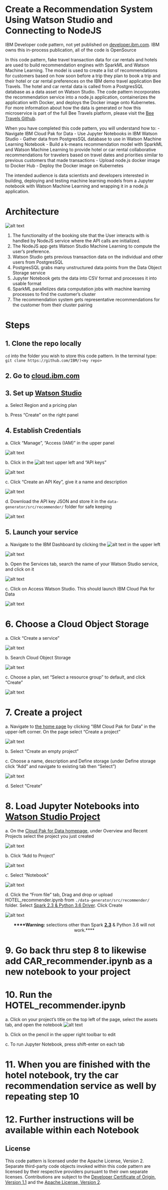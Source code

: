 # Create a Recommendation System Using Watson Studio and Connecting to NodeJS 
IBM Developer code pattern, not yet published on [developer.ibm.com](https://developer.ibm.com/). IBM owns this in-process publication, all of the code is OpenSource

In this code pattern, fake travel transaction data for car rentals and hotels are used to build recommendation engines with SparkML and Watson Machine Learning. The model is used to create a list of recommendations for customers based on how soon before a trip they plan to book a trip and their hotel or car rental preferences on the IBM demo travel application Bee Travels. The hotel and car rental data is called from a PostgresSQL database as a data asset on Watson Studio. The code pattern incorporates the recommendation service into a node.js application, containerizes the application with Docker, and deploys the Docker image onto Kubernetes. For more information about how the data is generated or how this microservice is part of the full Bee Travels platform, please visit the [Bee Travels Github](https://github.com/bee-travels/). 

When you have completed this code pattern, you will understand how to:
    - Navigate IBM Cloud Pak for Data
    - Use Jupyter Notebooks in IBM Watson Studio
    - Gather data from PostgresSQL database to use in Watson Machine Learning Notebook
    - Build a k-means recommendation model with SparkML and Watson Machine Learning to provide hotel or car rental collaborative recommendations for travelers based on travel dates and priorities similar to previous customers that made transactions
    - Upload node.js docker image to Docker Hub
    - Deploy the Docker image on Kubernetes
    
The intended audience is data scientists and developers interested in building, deploying and testing machine learning models from a Jupyter notebook with Watson Machine Learning and wrapping it in a node.js application.

# Architecture
![alt text](https://github.com/mhrosen/recommendation-code-pattern/blob/master/Images-for-ReadMe/Image1.jpeg)

1. The functionality of the booking site that the User interacts with is handled by NodeJS service where the API calls are initialized.
2. The NodeJS app gets Watson Studio Machine Learning to compute the user’s preference.
3. Watson Studio gets previous transaction data on the individual and other users from PostgresSQL
4. PostgresSQL grabs many unstructured data points from the Data Object Storage service
5. Jupyter Notebook gets the data into CSV format and processes it into usable format
6. SparkML parallelizes data computation jobs with machine learning processes to find the customer’s cluster
7. The recommendation system gets representative recommendations for the customer from their cluster pairing

# Steps
 ## 1. Clone the repo locally
`cd` into the folder you wish to store this code pattern. In the terminal type:
        ```git clone https://github.com/IBM/)<my repo> ```
        
 ## 2. Go to [cloud.ibm.com](cloud.ibm.com)
 
 ## 3. Set up [Watson Studio](https://cloud.ibm.com/catalog/services/watson-studio)
 
   a. Select Region and a pricing plan
   
   
   b. Press “Create” on the right panel
   
 ## 4. Establish Credentials
 
   a. Click “Manage”, “Access (IAM)” in the upper panel
   
   ![alt text](https://github.com/mhrosen/recommendation-code-pattern/blob/master/Images-for-ReadMe/Image2.jpeg)
   

   b. Click in the ![alt text](https://github.com/mhrosen/recommendation-code-pattern/blob/master/Images-for-ReadMe/Image%208-2-20%20at%2011.05%20PM.jpeg) upper left and “API keys”
   
![alt text](https://github.com/mhrosen/recommendation-code-pattern/blob/master/Images-for-ReadMe/Image4.jpeg)

   
   c. Click “Create an API Key”, give it a name and description
   
![alt text](https://github.com/mhrosen/recommendation-code-pattern/blob/master/Images-for-ReadMe/Image5.jpeg)

    
   d. Download the API key JSON and store it in the ```data-generator/src/recommender/``` folder for safe keeping
   
![alt text](https://github.com/mhrosen/recommendation-code-pattern/blob/master/Images-for-ReadMe/Image6.jpeg)


 ## 5. Launch your service
 
   a. Navigate to the IBM Dashboard by clicking the ![alt text](https://github.com/mhrosen/recommendation-code-pattern/blob/master/Images-for-ReadMe/Image%208-2-20%20at%2011.05%20PM.jpeg) in the upper left

![alt text](https://github.com/mhrosen/recommendation-code-pattern/blob/master/Images-for-ReadMe/Image7.jpeg)


  b. Open the Services tab, search the name of your Watson Studio service, and click on it
  
![alt text](https://github.com/mhrosen/recommendation-code-pattern/blob/master/Images-for-ReadMe/Image8.jpeg)

  
  
  c. Click on Access Watson Studio. This should launch IBM Cloud Pak for Data
  
![alt text](https://github.com/mhrosen/recommendation-code-pattern/blob/master/Images-for-ReadMe/Image9.jpeg)


# 6. Choose a Cloud Object Storage 

  a. Click “Create a service”
  
![alt text](https://github.com/mhrosen/recommendation-code-pattern/blob/master/Images-for-ReadMe/Image10.jpeg)

  
  b. Search Cloud Object Storage
  
![alt text](https://github.com/mhrosen/recommendation-code-pattern/blob/master/Images-for-ReadMe/Image11.jpeg)

  
  c. Choose a plan, set “Select a resource group” to default, and click “Create”
  
  ![alt text](https://github.com/mhrosen/recommendation-code-pattern/blob/master/Images-for-ReadMe/Image13.jpeg)
  

# 7. Create a project

  a. Navigate to [the home page](https://dataplatform.cloud.ibm.com/home2?context=cpdaas) by clicking “IBM Cloud Pak for Data” in the upper-left corner. On the page select “Create a project”
  
![alt text](https://github.com/mhrosen/recommendation-code-pattern/blob/master/Images-for-ReadMe/Image14.jpeg)

  
  b. Select “Create an empty project”
  

  
  c. Choose a name, description and Define storage
 (under Define storage click “Add” and navigate to existing tab then “Select”)
 
![alt text](https://github.com/mhrosen/recommendation-code-pattern/blob/master/Images-for-ReadMe/Image15.jpeg)


  d. Select “Create”
  

# 8. Load Jupyter Notebooks into [Watson Studio Project](https://cloud.ibm.com/catalog/services/watson-studio)

  a. On the [Cloud Pak for Data homepage](https://dataplatform.cloud.ibm.com/home2?context=cpdaas), under Overview and Recent Projects select the project you just created
  
![alt text](https://github.com/mhrosen/recommendation-code-pattern/blob/master/Images-for-ReadMe/Image16.jpeg)



  b. Click “Add to Project”
  
![alt text](https://github.com/mhrosen/recommendation-code-pattern/blob/master/Images-for-ReadMe/Image17.jpeg)



  c. Select “Notebook”
  
![alt text](https://github.com/mhrosen/recommendation-code-pattern/blob/master/Images-for-ReadMe/Image18.jpeg)


  d. Click the “From file” tab, Drag and drop or upload HOTEL_recommender.ipynb from 
  ```./data-generator/src/recommender/``` folder. Select <ins>Spark 2.3 & Python 3.6 Driver</ins>. Click Create


![alt text](https://github.com/mhrosen/recommendation-code-pattern/blob/master/Images-for-ReadMe/Image19.jpeg)

<center><p><b>****Warning:</b>  selections other than Spark <ins><b>2.3</b></ins> & Python 3.6 will not work.****</p></center>


# 9. Go back thru step 8 to likewise add CAR_recommender.ipynb as a new notebook to your project


# 10. Run the HOTEL_recommender.ipynb

  a. Click on your project’s title on the top left of the page, select the assets tab, and open the notebook
![alt text](https://github.com/mhrosen/recommendation-code-pattern/blob/master/Images-for-ReadMe/Image20.jpeg)



  b. Click on the pencil in the upper right toolbar to edit
  



  c. To run Jupyter Notebook, press shift-enter on each tab
  
  
  # 11. When you are finished with the hotel notebook, try the car recommendation service as well by repeating step 10
  
  
  # 12. Further instructions will be available within each Notebook
  
  
  ## License
  
  This code pattern is licensed under the Apache License, Version 2. Separate third-party code objects invoked within this code pattern are licensed by their respective providers pursuant to their own separate licenses. Contributions are subject to the [Developer Certificate of Origin, Version 1.1](https://developercertificate.org/) and the [Apache License, Version 2](https://www.apache.org/licenses/LICENSE-2.0.txt).
